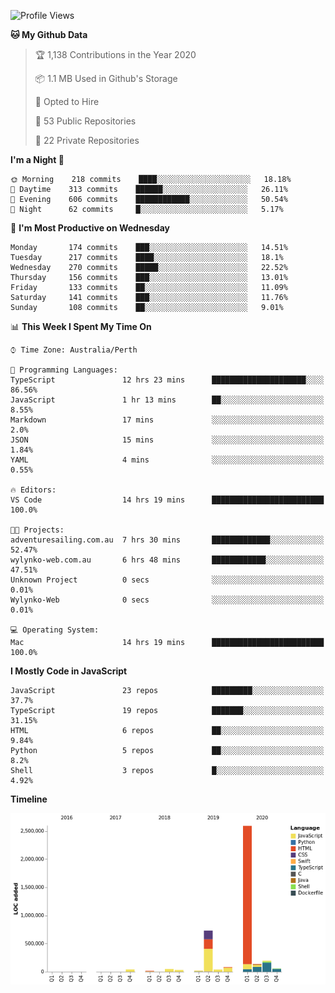 <!--START_SECTION:waka-->
![Profile Views](http://img.shields.io/badge/Profile%20Views-0-blue)

**🐱 My Github Data** 

> 🏆 1,138 Contributions in the Year 2020
 > 
> 📦 1.1 MB Used in Github's Storage 
 > 
> 💼 Opted to Hire
 > 
> 📜 53 Public Repositories 
 > 
> 🔑 22 Private Repositories  
 > 
**I'm a Night 🦉** 

```text
🌞 Morning    218 commits    ████░░░░░░░░░░░░░░░░░░░░░   18.18% 
🌆 Daytime    313 commits    ██████░░░░░░░░░░░░░░░░░░░   26.11% 
🌃 Evening    606 commits    ████████████░░░░░░░░░░░░░   50.54% 
🌙 Night      62 commits     █░░░░░░░░░░░░░░░░░░░░░░░░   5.17%

```
📅 **I'm Most Productive on Wednesday** 

```text
Monday       174 commits    ███░░░░░░░░░░░░░░░░░░░░░░   14.51% 
Tuesday      217 commits    ████░░░░░░░░░░░░░░░░░░░░░   18.1% 
Wednesday    270 commits    █████░░░░░░░░░░░░░░░░░░░░   22.52% 
Thursday     156 commits    ███░░░░░░░░░░░░░░░░░░░░░░   13.01% 
Friday       133 commits    ██░░░░░░░░░░░░░░░░░░░░░░░   11.09% 
Saturday     141 commits    ███░░░░░░░░░░░░░░░░░░░░░░   11.76% 
Sunday       108 commits    ██░░░░░░░░░░░░░░░░░░░░░░░   9.01%

```


📊 **This Week I Spent My Time On** 

```text
⌚︎ Time Zone: Australia/Perth

💬 Programming Languages: 
TypeScript               12 hrs 23 mins      █████████████████████░░░░   86.56% 
JavaScript               1 hr 13 mins        ██░░░░░░░░░░░░░░░░░░░░░░░   8.55% 
Markdown                 17 mins             ░░░░░░░░░░░░░░░░░░░░░░░░░   2.0% 
JSON                     15 mins             ░░░░░░░░░░░░░░░░░░░░░░░░░   1.84% 
YAML                     4 mins              ░░░░░░░░░░░░░░░░░░░░░░░░░   0.55%

🔥 Editors: 
VS Code                  14 hrs 19 mins      █████████████████████████   100.0%

🐱‍💻 Projects: 
adventuresailing.com.au  7 hrs 30 mins       █████████████░░░░░░░░░░░░   52.47% 
wylynko-web.com.au       6 hrs 48 mins       ████████████░░░░░░░░░░░░░   47.51% 
Unknown Project          0 secs              ░░░░░░░░░░░░░░░░░░░░░░░░░   0.01% 
Wylynko-Web              0 secs              ░░░░░░░░░░░░░░░░░░░░░░░░░   0.01%

💻 Operating System: 
Mac                      14 hrs 19 mins      █████████████████████████   100.0%

```

**I Mostly Code in JavaScript** 

```text
JavaScript               23 repos            █████████░░░░░░░░░░░░░░░░   37.7% 
TypeScript               19 repos            ███████░░░░░░░░░░░░░░░░░░   31.15% 
HTML                     6 repos             ██░░░░░░░░░░░░░░░░░░░░░░░   9.84% 
Python                   5 repos             ██░░░░░░░░░░░░░░░░░░░░░░░   8.2% 
Shell                    3 repos             █░░░░░░░░░░░░░░░░░░░░░░░░   4.92%

```


**Timeline**

![Chart not found](https://raw.githubusercontent.com/NWylynko/NWylynko/master/charts/bar_graph.png) 


<!--END_SECTION:waka-->
